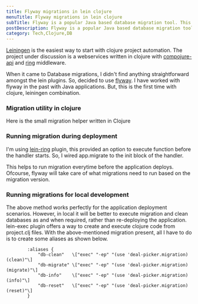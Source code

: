 ```yaml
---
title: Flyway migrations in lein clojure
menuTitle: Flyway migrations in lein clojure
subTitle: Flyway is a popular Java based database migration tool. This post describes about integrating flyway seamlessly with lein compojure ring stack in clojure.
postDescription: Flyway is a popular Java based database migration tool. This post describes about integrating flyway seamlessly with lein compojure ring stack in clojure.
category: Tech,Clojure,DB
---
```

[Leiningen](https://leiningen.org/) is the easiest way to start with clojure project automation. The project under discussion is a webservices written in clojure with [compojure-api](https://github.com/metosin/compojure-api) and [ring](https://github.com/ring-clojure/ring) middleware.

When it came to Database migrations, I didn't find anything straightforward amongst the lein plugins. So, decided to use [flyway](https://flywaydb.org/). I have worked with flyway in the past with Java applications. But, this is the first time with clojure, leiningen combination.

### Migration utility in clojure

Here is the small migration helper written in Clojure

### Running migration during deployment

I'm using [lein-ring](https://github.com/weavejester/lein-ring) plugin, this provided an option to execute function before the handler starts. So, I wired app.migrate to the init block of the handler.

This helps to run migration everytime before the application deploys. Ofcourse, flyway will take care of what migrations need to run based on the migration version.

### Running migrations for local development

The above method works perfectly for the application deployment scenarios. However, in local it will be better to execute​ ​migration and clean databases as and when required, rather than re-deploying the application. lein-exec plugin offers​ ​a way to create and execute clojure code from project.clj files. With the above-mentioned migration present, all ​I​​ ha​ve to do is to create some aliases as shown below.

            :aliases { 
                "db-clean"   \["exec" "-ep" "(use 'deal-picker.migration) (clean)"\]
                "db-migrate" \["exec" "-ep" "(use 'deal-picker.migration) (migrate)"\]
                "db-info"    \["exec" "-ep" "(use 'deal-picker.migration) (info)"\]
                "db-reset"   \["exec" "-ep" "(use 'deal-picker.migration) (reset)"\]
            }